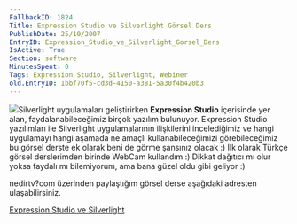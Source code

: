 ```yaml
---
FallbackID: 1824
Title: Expression Studio ve Silverlight Görsel Ders
PublishDate: 25/10/2007
EntryID: Expression_Studio_ve_Silverlight_Gorsel_Ders
IsActive: True
Section: software
MinutesSpent: 0
Tags: Expression Studio, Silverlight, Webiner
old.EntryID: 1bbf70f5-cd3d-4150-a381-5a30f4b420b3
---
```

![](http://cdn.daron.yondem.com/assets/1824/nedirtv_logo.png)Silverlight
uygulamaları geliştirirken **Expression Studio** içerisinde yer alan,
faydalanabileceğimiz birçok yazılım bulunuyor. Expression Studio
yazılımları ile Silverlight uygulamalarının ilişkilerini incelediğimiz
ve hangi uygulamayı hangi aşamada ne amaçlı kullanabileceğimizi
görebileceğimiz bu görsel derste ek olarak beni de görme şansınız olacak
:) İlk olarak Türkçe görsel derslerimden birinde WebCam kullandım :)
Dikkat dağıtıcı mı olur yoksa faydalı mı bilemiyorum, ama bana güzel
oldu gibi geliyor :)

nedirtv?com üzerinden paylaştığım görsel derse aşağıdaki adresten
ulaşabilirsiniz.

[Expression Studio ve
Silverlight](http://www.nedirtv.com/VideoDetay.aspx?VideoID=71)


